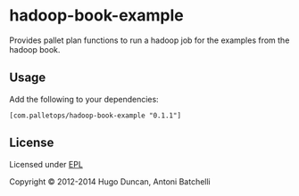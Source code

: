 # hadoop-book-example

Provides pallet plan functions to run a hadoop job for the examples from the
hadoop book.

## Usage

Add the following to your dependencies:

```
[com.palletops/hadoop-book-example "0.1.1"]
```

## License

Licensed under [EPL](http://www.eclipse.org/legal/epl-v10.1.1.html)

Copyright © 2012-2014 Hugo Duncan, Antoni Batchelli
